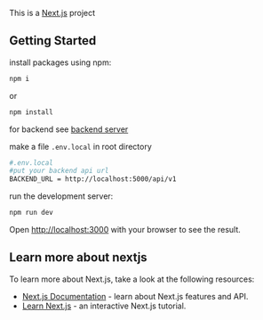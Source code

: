 This is a [Next.js](https://nextjs.org/) project

## Getting Started

install packages using npm:
```bash
npm i
```
or
```bash
npm install
```

for backend see [backend server](https://github.com/zaureqs/password-manager-backend)

make a file `.env.local` in root directory

```bash
#.env.local
#put your backend api url
BACKEND_URL = http://localhost:5000/api/v1
```

run the development server:

```bash
npm run dev
```
Open [http://localhost:3000](http://localhost:3000) with your browser to see the result.



## Learn more about nextjs

To learn more about Next.js, take a look at the following resources:

- [Next.js Documentation](https://nextjs.org/docs) - learn about Next.js features and API.
- [Learn Next.js](https://nextjs.org/learn) - an interactive Next.js tutorial.